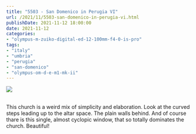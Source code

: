 ```yaml
---
title: "5503 - San Domenico in Perugia VI"
url: /2021/11/5503-san-domenico-in-perugia-vi.html
publishDate: 2021-11-12 18:00:00
date: 2021-11-12
categories:
- "olympus-m-zuiko-digital-ed-12-100mm-f4-0-is-pro"
tags:
- "italy"
- "umbria"
- "perugia"
- "san-domenico"
- "olympus-om-d-e-m1-mk-ii"
---
```

<div class="container">
<div class="center"><a target="_blank" href="https://d25zfm9zpd7gm5.cloudfront.net/1200x1200/2019/20190902_100548_lr.jpg"><img class="webfeedsFeaturedVisual" src="https://d25zfm9zpd7gm5.cloudfront.net/0600x0600/2019/20190902_100548_lr.jpg" /></a></div>
</div>
<br />

This church is a weird mix of simplicity and elaboration.
Look at the curved steps leading up to the altar space. The
plain walls behind. And of course thare is this single,
almost cyclopic window, that so totally dominates the
church. Beautiful!
